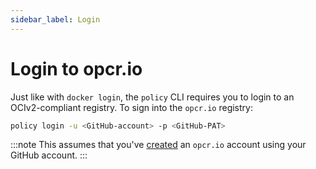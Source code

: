 ```yaml
---
sidebar_label: Login
---
```


# Login to opcr.io

Just like with `docker login`, the `policy` CLI requires you to login to an OCIv2-compliant 
registry.  To sign into the `opcr.io` registry:

```bash
policy login -u <GitHub-account> -p <GitHub-PAT>
```

:::note
This assumes that you've [created](/docs/opcr/create-account) an `opcr.io` account using your GitHub account.
:::